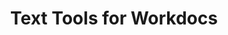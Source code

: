 ---
layout: solution
title: Text Tools for Workdocs
image_path: "/assets/images/text_tools/text_tools3_1.png"
video_path: "/assets/media/text_tools/text_tools_full"
introduction: This app is designed to make formatting, editing, and working with text easier, faster, and more efficient.
whatyouget: With just a few clicks, you can
arguments:
  - name: Analyze Content
    arg: Quickly count words, characters and sentences. Estimate reading time to better target your audience.
  - name: Transform Text
    arg: Instantly convert selected text to UPPERCASE, lowercase, Sentence case, Title Case, or create URL-friendly slugs.
  - name: Find and Replace
    arg: Easily search and replace specific words or phrases inside your document without needing external tools.

images:
- path: "/assets/images/text_tools/Review_Screenshot.png"
  alt: Review feature
- path: "/assets/images/text_tools/Transform_uppercase_Screenshot.png"
  alt: Transform feature
- path: "/assets/images/text_tools/Replace_Screenshot.png"
  alt: Replace feature

monday_install_button: |-
  <a href="https://auth.monday.com/oauth2/authorize?client_id=dab9741df949b23c6aa8c5a333098f6a&response_type=install">
    <img
      alt="Add to monday.com"
      height="32"
      src="https://dapulse-res.cloudinary.com/image/upload/f_auto,q_auto/remote_mondaycom_static/uploads/Tal/4b5d9548-0598-436e-a5b6-9bc5f29ee1d9_Group12441.png"
    />
  </a>

monday_share_url:

pricing:
  f14d_trials: true
  plans:
  - name: Solo
    app_plan_id: solo
    seats: 5
    monthly: 0
    yearly: 0
    features:
    - Unlimited Reviews
    - Unlimited Transformations
    - Unlimited Replace text
  - name: Team
    app_plan_id: team
    seats: 15
    monthly: 5
    yearly: 3
    features:
    - Unlimited Reviews
    - Unlimited Transformations
    - Unlimited Replace text
  - name: Business
    app_plan_id: business
    seats: 50
    monthly: 8
    yearly: 5
    features:
    - Unlimited Reviews
    - Unlimited Transformations
    - Unlimited Replace text
  - name: Pro
    app_plan_id: pro
    seats: 250
    monthly: 13
    yearly: 8
    features:
    - Unlimited Reviews
    - Unlimited Transformations
    - Unlimited Replace text
  - name: Enterprise
    app_plan_id: enterprise
    seats: Unlimited
    monthly: 21
    yearly: 13
    features:
    - Unlimited Reviews
    - Unlimited Transformations
    - Unlimited Replace text

terms_of_service:
- section: Introduction
  arg_type: paragraph
  arg: Welcome to Find and Replace app ("the App"), a monday.com application that enables users to search and replace text in WorkDocs documents. By installing, accessing, or using the App, you agree to be bound by these Terms of Service ("Terms"). If you do not agree with these Terms, do not use the App.
- section: Acceptance of Terms
  arg_type: paragraph
  arg: By using the App, you affirm that you have the legal capacity to enter into these Terms and that you comply with all applicable laws and regulations. If you are using the App on behalf of an organization, you represent that you have the authority to bind that organization to these Terms.
- section: Description of Service
  arg_type: paragraph
  arg: The App provides a tool for users of monday.com to search for and replace text within WorkDocs documents. It does not store, retain, or modify content outside of the user's control within monday.com. The App requires appropriate permissions to access WorkDocs documents, and by using the App, you grant such permissions.
- section: User Responsibilities
  arg_type: list
  arg: You agree to
  args:
  - Use the App only for lawful purposes and in compliance with monday.com’s terms and policies. 
  - Ensure you have the necessary permissions to modify WorkDocs content. 
  - Not use the App to introduce harmful code, automate unauthorized modifications, or violate intellectual property rights.
- section: Data Privacy and Security
  arg_type: paragraph
  arg: The App does not store or collect user data outside of monday.com. All processing occurs within monday.com’s platform, and any changes made via the App remain within the user’s workspace. We do not share or sell user data. For more details on how monday.com handles data, please refer to monday.com’s privacy policy.
- section: Limitation of Liability
  arg_type: paragraph
  arg: To the maximum extent permitted by law, [Company Name] is not liable for any indirect, incidental, special, or consequential damages, including but not limited to data loss, unauthorized modifications, or business disruptions resulting from the use of the App.
- section: Warranty Disclaimer
  arg_type: paragraph
  arg: The App is provided "as is" without any warranties, express or implied. We do not guarantee that the App will be error-free, uninterrupted, or meet your specific needs.
- section: Modification of Terms
  arg_type: paragraph
  arg: We reserve the right to update or modify these Terms at any time. Changes will be posted within the App or on our website, and continued use of the App after modifications constitutes acceptance of the revised Terms.
- section: Contact Information
  arg_type: paragraph
  arg: For any questions or concerns about these Terms, please contact us at montools@proton.me or visit our website at montools.github.io.

privacy_policy:
- section: Introduction
  arg: Welcome to Montools Find & Replace for WorkDocs ("the App").This Privacy Policy outlines how we handle user data when you use the App within monday.com.
- section: Data Collection & Usage
  arg: The App does not collect, store, or transmit any personal or document data outside of monday.com. All search and replace actions occur within the monday.com environment without external data processing.
- section: Permissions & Access
  arg: To function correctly, the App requires access to monday.com WorkDocs. This access is used solely for executing search and replace operations as initiated by the user. The App does not retain, analyze, or share document data.
- section: Data Security
  arg: We follow best practices to ensure that user data remains secure.  The App operates entirely within monday.com's infrastructure and does not introduce additional data storage, logging, or external processing.
- section: Third-Party Integrations
  arg: The App does not integrate with external third-party domains/services/products and does not transmit any user data outside of monday.com.
- section: User Rights & Control
  arg: As the App does not store any personal or document data, users do not need to request data deletion or modification. All content remains under the control of the user within their monday.com account.
- section: Changes to This Policy
  arg: We may update this Privacy Policy from time to time. Any changes will be communicated within the App or through our website. Continued use of the App after changes constitutes acceptance of the updated policy.
- section: Contact Information
  arg: For any questions regarding this Privacy Policy, please contact us at <email>montools@proton.me</email>.

faqs:
- question: What does this app do?
  answer: This app enhances text editing in monday.com Workdocs by offering formatting tools and text analysis directly in the contextual toolbar.

- question: Where can I access the app?
  answer: The app becomes visible when you select text in a Workdoc. It appears in the contextual toolbar above the selection.

- question: How this app calculates the sentences count? I get some differences when comparing with other tools.
  answer: |
    Yeap, different tools could arise different counts depending how they process the information. 
    The process in this app is the following: 
    <ol style="padding-left: 20px;">
      <li>trim the spaces from the text</li> 
      <li>then split the text by the delimiters '.!?' using the regular expression <b>`/([.!?]\s*)/g`</b></li>
      <li>and finally counting the result, which is considered the count of sentences</li>
    </ol>

- question: How this app calculates the words count? I get some differences when comparing with other tools.
  answer: |
    Yeap, different tools could arise different counts depending how they process the information. 
    The process in this app is the following:
    <ol style="padding-left: 20px;">
     <li>trim the spaces from the text</li>  
    <li>then split the text by set of consecutive alphabetical characters joining '/' and '-' symbols (for including composed words like "third-party" and "XLS/CSV") using the regular expression <b>`/\b[a-zA-Z]+(?:[-/][a-zA-Z]+)*\b/g`</b></li> 
    <li>and finally counting the result, which is considered the count of words</li> 

- question: What formatting options are available?
  answer: You can convert selected text to UPPERCASE, lowercase, Sentence case, Title Case, Slug, or Snake case format.

- question: What analysis features does the app include?
  answer: The app provides word count, character count, sentence count, and estimated reading time.

- question: Can I find and replace text with this app?
  answer: |
    Yes. The app includes a simple find-and-replace feature for modifying selected content.
    Notice that in the very rare case when the selected content has mixed formating options 
    like bold, italic, underline, etc. this find-and-replace feature could fail. 
    We are working on a fixing solution for this corner cases. 
    In the most common case where the selected content is has the same format, it works as expected!

- question: Does this app change the entire document?
  answer: No. The app only affects the portion of text you have selected.

- question: Is the app available in all monday.com accounts?
  answer: Yes. It works inside any Workdoc as long as the app is installed in your monday.com workspace.

- question: Is my data secure when using this app?
  answer: Yes. The app processes text locally within your document and does not store or transmit your data externally.

- question: Who can I contact for support or feedback?
  answer: You can reach out to montools@proton.me, we'll be happy to know about you!
---